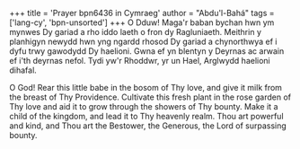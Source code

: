 +++
title = 'Prayer bpn6436 in Cymraeg'
author = "Abdu'l-Bahá"
tags = ['lang-cy', 'bpn-unsorted']
+++
O Dduw! Maga'r baban bychan hwn ym mynwes Dy gariad a rho iddo laeth o fron dy Ragluniaeth. Meithrin y planhigyn newydd hwn yng ngardd rhosod Dy gariad a chynorthwya ef i dyfu trwy gawodydd Dy haelioni. Gwna ef yn blentyn y Deyrnas ac arwain ef i'th deyrnas nefol. Tydi yw'r Rhoddwr, yr un Hael, Arglwydd haelioni dihafal.

O God! Rear this little babe in the bosom of Thy love, and give it milk from the breast of Thy Providence. Cultivate this fresh plant in the rose garden of Thy love and aid it to grow through the showers of Thy bounty. Make it a child of the kingdom, and lead it to Thy heavenly realm. Thou art powerful and kind, and Thou art the Bestower, the Generous, the Lord of surpassing bounty.
